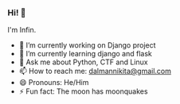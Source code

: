 ### Hi! 👋
   I'm Infin.
   
- 🔭 I’m currently working on Django project
- 🌱 I’m currently learning django and flask
- 💬 Ask me about Python, CTF and Linux
- 📫 How to reach me: dalmannikita@gmail.com
- 😄 Pronouns: He/Him
- ⚡ Fun fact: The moon has moonquakes

